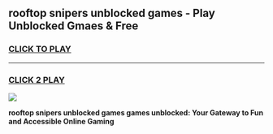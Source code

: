 
## rooftop snipers unblocked games - Play Unblocked Gmaes & Free
<h3>
<a href="https://premium.freeplayer.one?title=rooftop_snipers_unblocked_games&ref=19F">CLICK TO PLAY</a></h3>
<hr>

<h3>
<a href="https://premium.freeplayer.one?title=rooftop_snipers_unblocked_games&ref=19F">CLICK 2 PLAY</a>
  
</h3>

<a href="https://premium.freeplayer.one?title=rooftop_snipers_unblocked_games&ref=19F/"><img src="https://clearcache.store/games.png"></a>


**rooftop snipers unblocked games games unblocked: Your Gateway to Fun and Accessible Online Gaming**
